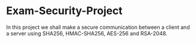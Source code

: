 # Exam-Security-Project
In this project we shall make a secure communication between a client and a server using SHA256, HMAC-SHA256, AES-256 and RSA-2048.
